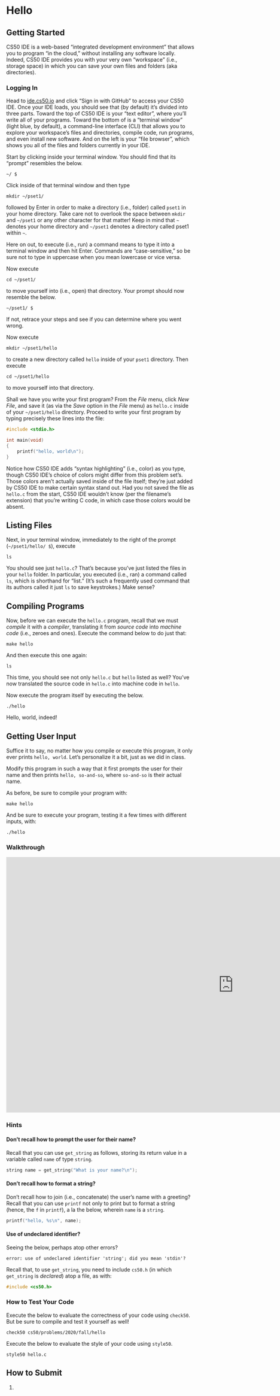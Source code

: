 # Hello

## Getting Started

CS50 IDE is a web-based “integrated development environment” that allows you to program “in the cloud,” without installing any software locally. Indeed, CS50 IDE provides you with your very own “workspace” (i.e., storage space) in which you can save your own files and folders (aka directories).

### Logging In

Head to [ide.cs50.io](https://ide.cs50.io/) and click “Sign in with GitHub” to access your CS50 IDE. Once your IDE loads, you should see that (by default) it’s divided into three parts. Toward the top of CS50 IDE is your “text editor”, where you’ll write all of your programs. Toward the bottom of is a “terminal window” (light blue, by default), a command-line interface (CLI) that allows you to explore your workspace’s files and directories, compile code, run programs, and even install new software. And on the left is your “file browser”, which shows you all of the files and folders currently in your IDE.

Start by clicking inside your terminal window. You should find that its “prompt” resembles the below.

```
~/ $
```

Click inside of that terminal window and then type

```
mkdir ~/pset1/
```

followed by Enter in order to make a directory (i.e., folder) called `pset1` in your home directory. Take care not to overlook the space between `mkdir` and `~/pset1` or any other character for that matter! Keep in mind that `~` denotes your home directory and `~/pset1` denotes a directory called pset1 within `~`.

Here on out, to execute (i.e., run) a command means to type it into a terminal window and then hit Enter. Commands are “case-sensitive,” so be sure not to type in uppercase when you mean lowercase or vice versa.

Now execute

```
cd ~/pset1/
```
to move yourself into (i.e., open) that directory. Your prompt should now resemble the below.

```
~/pset1/ $
```

If not, retrace your steps and see if you can determine where you went wrong.

Now execute

```
mkdir ~/pset1/hello
```

to create a new directory called `hello` inside of your `pset1` directory. Then execute

```
cd ~/pset1/hello
```

to move yourself into that directory.

Shall we have you write your first program? From the *File* menu, click *New File*, and save it (as via the *Save* option in the *File* menu) as `hello.c` inside of your `~/pset1/hello` directory. Proceed to write your first program by typing precisely these lines into the file:

```c
#include <stdio.h>

int main(void)
{
    printf("hello, world\n");
}
```

Notice how CS50 IDE adds “syntax highlighting” (i.e., color) as you type, though CS50 IDE’s choice of colors might differ from this problem set’s. Those colors aren’t actually saved inside of the file itself; they’re just added by CS50 IDE to make certain syntax stand out. Had you not saved the file as `hello.c` from the start, CS50 IDE wouldn’t know (per the filename’s extension) that you’re writing C code, in which case those colors would be absent.

## Listing Files

Next, in your terminal window, immediately to the right of the prompt (`~/pset1/hello/ $`), execute

```
ls
```


You should see just `hello.c`? That’s because you’ve just listed the files in your `hello` folder. In particular, you executed (i.e., ran) a command called `ls`, which is shorthand for “list.” (It’s such a frequently used command that its authors called it just `ls` to save keystrokes.) Make sense?

## Compiling Programs

Now, before we can execute the `hello.c` program, recall that we must *compile* it with a *compiler*, translating it from *source code* into *machine code* (i.e., zeroes and ones). Execute the command below to do just that:

```
make hello
```

And then execute this one again:

```
ls
```

This time, you should see not only `hello.c` but `hello` listed as well? You’ve now translated the source code in `hello.c` into machine code in `hello`.

Now execute the program itself by executing the below.

```
./hello
```

Hello, world, indeed!

## Getting User Input

Suffice it to say, no matter how you compile or execute this program, it only ever prints `hello, world`. Let’s personalize it a bit, just as we did in class.

Modify this program in such a way that it first prompts the user for their name and then prints `hello, so-and-so`, where `so-and-so` is their actual name.

As before, be sure to compile your program with:

```
make hello
```

And be sure to execute your program, testing it a few times with different inputs, with:

```
./hello
```

### Walkthrough

<iframe width="1214" height="683" src="https://www.youtube.com/embed/wSk1KSDUEYA" frameborder="0" allow="accelerometer; autoplay; encrypted-media; gyroscope; picture-in-picture" allowfullscreen></iframe>

### Hints

#### Don’t recall how to prompt the user for their name?

Recall that you can use `get_string` as follows, storing its return value in a variable called `name` of type `string`.

```c
string name = get_string("What is your name?\n");
```

#### Don’t recall how to format a string?

Don’t recall how to join (i.e., concatenate) the user’s name with a greeting? Recall that you can use `printf` not only to print but to format a string (hence, the `f` in `printf`), a la the below, wherein `name` is a `string`.

```c
printf("hello, %s\n", name);
```

#### Use of undeclared identifier?

Seeing the below, perhaps atop other errors?

```
error: use of undeclared identifier 'string'; did you mean 'stdin'?
```

Recall that, to use `get_string`, you need to include `cs50.h` (in which `get_string` is *declared*) atop a file, as with:

```c
#include <cs50.h>
```

### How to Test Your Code

Execute the below to evaluate the correctness of your code using `check50`. But be sure to compile and test it yourself as well!

```
check50 cs50/problems/2020/fall/hello
```

Execute the below to evaluate the style of your code using `style50`.

```
style50 hello.c
```

## How to Submit

1. 